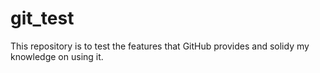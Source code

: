 # git_test
This repository is to test the features that GitHub provides and solidy my knowledge on using it.
